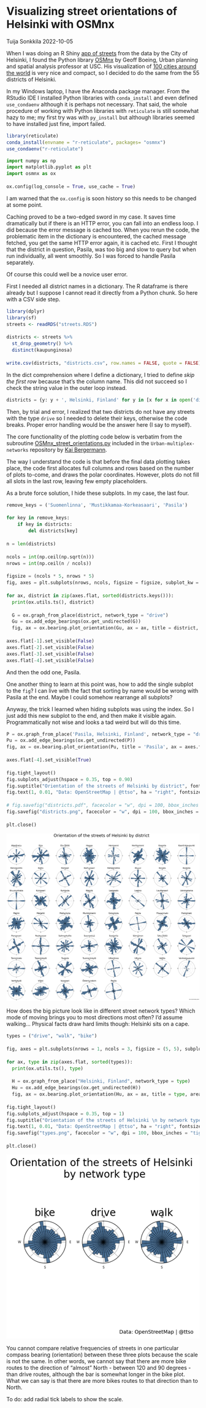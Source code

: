 Visualizing street orientations of Helsinki with OSMnx
================
Tuija Sonkkila
2022-10-05

When I was doing an R Shiny [app of
streets](https://ttso.shinyapps.io/hkidistricts/) from the data by the
City of Helsinki, I found the Python library
[OSMnx](https://github.com/gboeing/osmnx) by Geoff Boeing, Urban
planning and spatial analysis professor at USC. His visualization of
[100 cities around the
world](https://geoffboeing.com/2018/07/city-street-orientations-world/)
is very nice and compact, so I decided to do the same from the 55
districts of Helsinki.

In my Windows laptop, I have the Anaconda package manager. From the
RStudio IDE I installed Python libraries with `conda_install` and even
defined `use_condaenv` although it is perhaps not necessary. That said,
the whole procedure of working with Python libraries with `reticulate`
is still somewhat hazy to me; my first try was with `py_install` but
although libraries seemed to have installed just fine, import failed.

``` r
library(reticulate)
conda_install(envname = "r-reticulate", packages= "osmnx")
use_condaenv("r-reticulate")
```

``` python
import numpy as np
import matplotlib.pyplot as plt
import osmnx as ox

ox.config(log_console = True, use_cache = True)
```

I am warned that the `ox.config` is soon history so this needs to be
changed at some point.

Caching proved to be a two-edged sword in my case. It saves time
dramatically but if there is an HTTP error, you can fall into an endless
loop. I did because the error message is cached too. When you rerun the
code, the problematic item in the dictionary is encountered, the cached
message fetched, you get the same HTTP error again, it is cached etc.
First I thought that the district in question, Pasila, was too big and
slow to query but when run individually, all went smoothly. So I was
forced to handle Pasila separately.

Of course this could well be a novice user error.

First I needed all district names in a dictionary. The R dataframe is
there already but I suppose I cannot read it directly from a Python
chunk. So here with a CSV side step.

``` r
library(dplyr)
library(sf)
streets <- readRDS("streets.RDS")

districts <- streets %>% 
  st_drop_geometry() %>% 
  distinct(kaupunginosa) 

write.csv(districts, "districts.csv", row.names = FALSE, quote = FALSE)
```

In the dict comprehension where I define a dictionary, I tried to define
*skip the first row* because that’s the column name. This did not
succeed so I check the string value in the outer loop instead.

``` python
districts = {y: y + ', Helsinki, Finland' for y in [x for x in open('districts.csv').read().split('\n') if x ] if y != "kaupunginosa" }
```

Then, by trial and error, I realized that two districts do not have any
streets with the type `drive` so I needed to delete their keys,
otherwise the code breaks. Proper error handling would be the answer
here (I say to myself).

The core functionality of the plotting code below is verbatim from the
subroutine
[OSMnx_street_orientations.py](https://github.com/KBergermann/Urban-multiplex-networks/blob/2d3225edb50d8a0fab641f847adc8bdbcfc1d686/subroutines/OSMnx_street_orientations.py)
included in the `Urban-multiplex-networks` repository by [Kai
Bergermann](https://github.com/KBergermann).

The way I understand the code is that before the final data plotting
takes place, the code first allocates full columns and rows based on the
number of plots to-come, and draws the polar coordinates. However, plots
do not fill all slots in the last row, leaving few empty placeholders.

As a brute force solution, I hide these subplots. In my case, the last
four.

``` python
remove_keys = ('Suomenlinna', 'Mustikkamaa-Korkeasaari', 'Pasila')

for key in remove_keys:
    if key in districts:
        del districts[key]
        
n = len(districts)

ncols = int(np.ceil(np.sqrt(n)))
nrows = int(np.ceil(n / ncols))

figsize = (ncols * 5, nrows * 5)
fig, axes = plt.subplots(nrows, ncols, figsize = figsize, subplot_kw = {"projection": "polar"})

for ax, district in zip(axes.flat, sorted(districts.keys())):
  print(ox.utils.ts(), district)
  
  G = ox.graph_from_place(district, network_type = "drive")
  Gu = ox.add_edge_bearings(ox.get_undirected(G))
  fig, ax = ox.bearing.plot_orientation(Gu, ax = ax, title = district, area = False, title_font = {"family": "sans-serif", "fontsize": 30}, xtick_font = {"family": "sans-serif", "fontsize": 15})

axes.flat[-1].set_visible(False)
axes.flat[-2].set_visible(False)
axes.flat[-3].set_visible(False)
axes.flat[-4].set_visible(False)
```

And then the odd one, Pasila.

One another thing to learn at this point was, how to add the single
subplot to the `fig`? I can live with the fact that sorting by name
would be wrong with Pasila at the end. Maybe I could somehow rearrange
all subplots?

Anyway, the trick I learned when hiding subplots was using the index. So
I just add this new subplot to the end, and then make it visible again.
Programmatically not wise and looks a tad weird but will do this time.

``` python
P = ox.graph_from_place('Pasila, Helsinki, Finland', network_type = "drive")
Pu = ox.add_edge_bearings(ox.get_undirected(P))
fig, ax = ox.bearing.plot_orientation(Pu, title = 'Pasila', ax = axes.flat[-4], area = False, title_font = {"family": "sans-serif", "fontsize": 30}, xtick_font = {"family": "sans-serif", "fontsize": 15})

axes.flat[-4].set_visible(True)

fig.tight_layout()
fig.subplots_adjust(hspace = 0.35, top = 0.90)
fig.suptitle("Orientation of the streets of Helsinki by district", fontsize = 60)
fig.text(1, 0.01, "Data: OpenStreetMap | @ttso", ha = "right", fontsize = 10)

# fig.savefig("districts.pdf", facecolor = "w", dpi = 100, bbox_inches = "tight")
fig.savefig("districts.png", facecolor = "w", dpi = 100, bbox_inches = "tight")

plt.close()
```

![Districts of Helsinki](districts.png)

How does the big picture look like in different street network types?
Which mode of moving brings you to most directions most often? I’d
assume walking… Physical facts draw hard limits though: Helsinki sits on
a cape.

``` python
types = ("drive", "walk", "bike")

fig, axes = plt.subplots(nrows = 1, ncols = 3, figsize = (5, 5), subplot_kw = {"projection": "polar"})

for ax, type in zip(axes.flat, sorted(types)):
  print(ox.utils.ts(), type)
  
  H = ox.graph_from_place("Helsinki, Finland", network_type = type)
  Hu = ox.add_edge_bearings(ox.get_undirected(H))
  fig, ax = ox.bearing.plot_orientation(Hu, ax = ax, title = type, area = False, title_font = {"family": "sans-serif", "fontsize": 20}, xtick_font = {"family": "sans-serif", "fontsize": 6})
  
fig.tight_layout()
fig.subplots_adjust(hspace = 0.35, top = 1)
fig.suptitle("Orientation of the streets of Helsinki \n by network type", fontsize = 20)
fig.text(1, 0.01, "Data: OpenStreetMap | @ttso", ha = "right", fontsize = 10)
fig.savefig("types.png", facecolor = "w", dpi = 100, bbox_inches = "tight")

plt.close()
```

![Helsinki by street network types](types.png)

You cannot compare relative frequencies of streets in one particular
compass bearing (orientation) between these three plots because the
scale is not the same. In other words, we cannot say that there are more
bike routes to the direction of “almost” North - between 120 and 90
degrees - than drive routes, although the bar is somewhat longer in the
bike plot. What we can say is that there are more bikes routes to that
direction than to North.

To do: add radial tick labels to show the scale.
